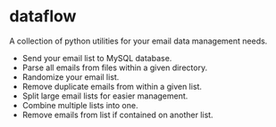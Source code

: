 # dataflow
A collection of python utilities for your email data management needs.

- Send your email list to MySQL database.
- Parse all emails from files within a given directory.
- Randomize your email list.
- Remove duplicate emails from within a given list.
- Split large email lists for easier management.
- Combine multiple lists into one.
- Remove emails from list if contained on another list.
